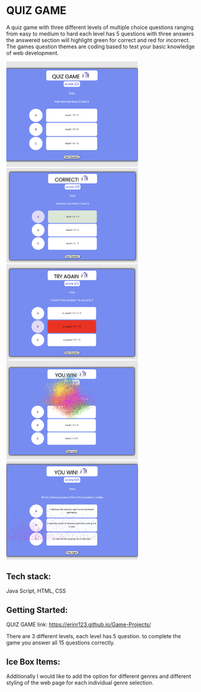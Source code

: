 # QUIZ GAME 
A quiz game with three different levels of multiple choice questions ranging from easy to medium to hard 
each level has 5 questions with three answers the answered section will highlight green for correct and red for incorrect. The games question themes are coding based to test your basic knowledge of web development. 


<img src= "GamePlayPhotos/photoOne.png" width=350px>
<img src= "GamePlayPhotos/photoTwo.png" width=350px>
<img src="GamePlayPhotos/photoThree.png" width=350px>
<img src="GamePlayPhotos/photoFour.png" width=350px>
<img src="GamePlayPhotos/photoFive.png" width=350px>

## Tech stack:
Java Script, 
HTML,
CSS

## Getting Started:
QUIZ GAME link:
https://erinr123.github.io/Game-Projects/

There are 3 different levels,
each level has 5 question. to complete the game you answer all 15 questions correctly. 


## Ice Box Items: 
Additionally I would like to add the option for different genres and different styling of the web page for each individual genre selection.  



